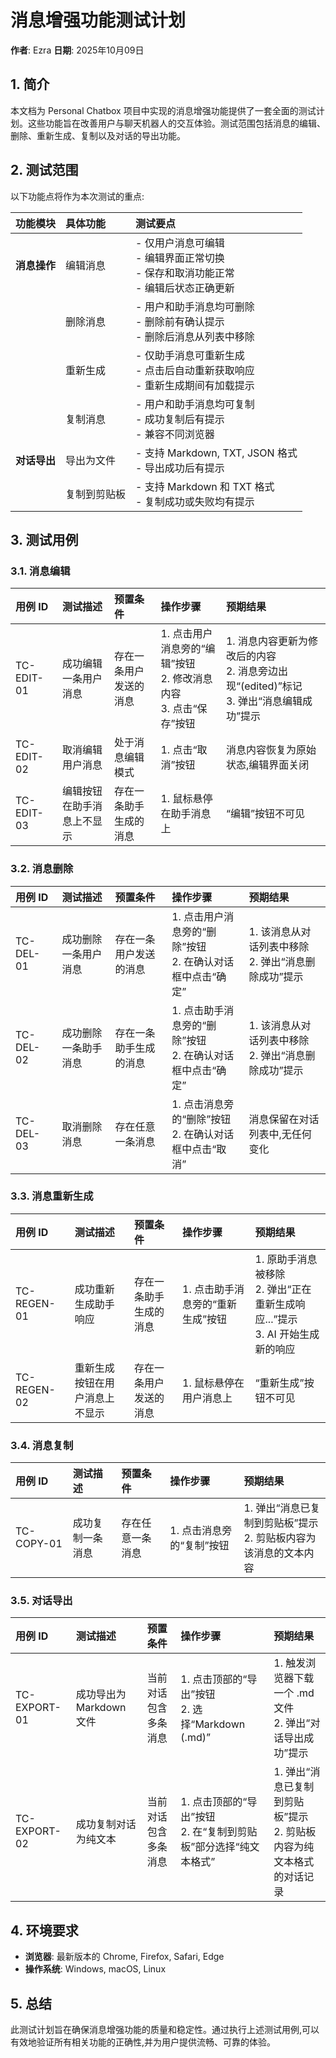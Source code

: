 # 消息增强功能测试计划

**作者**: Ezra
**日期**: 2025年10月09日

## 1. 简介

本文档为 Personal Chatbox 项目中实现的消息增强功能提供了一套全面的测试计划。这些功能旨在改善用户与聊天机器人的交互体验。测试范围包括消息的编辑、删除、重新生成、复制以及对话的导出功能。

## 2. 测试范围

以下功能点将作为本次测试的重点:

| 功能模块 | 具体功能 | 测试要点 |
| :--- | :--- | :--- |
| **消息操作** | 编辑消息 | - 仅用户消息可编辑<br>- 编辑界面正常切换<br>- 保存和取消功能正常<br>- 编辑后状态正确更新 |
| | 删除消息 | - 用户和助手消息均可删除<br>- 删除前有确认提示<br>- 删除后消息从列表中移除 |
| | 重新生成 | - 仅助手消息可重新生成<br>- 点击后自动重新获取响应<br>- 重新生成期间有加载提示 |
| | 复制消息 | - 用户和助手消息均可复制<br>- 成功复制后有提示<br>- 兼容不同浏览器 |
| **对话导出** | 导出为文件 | - 支持 Markdown, TXT, JSON 格式<br>- 导出成功后有提示 |
| | 复制到剪贴板 | - 支持 Markdown 和 TXT 格式<br>- 复制成功或失败均有提示 |

## 3. 测试用例

### 3.1. 消息编辑

| 用例 ID | 测试描述 | 预置条件 | 操作步骤 | 预期结果 |
| :--- | :--- | :--- | :--- | :--- |
| TC-EDIT-01 | 成功编辑一条用户消息 | 存在一条用户发送的消息 | 1. 点击用户消息旁的“编辑”按钮<br>2. 修改消息内容<br>3. 点击“保存”按钮 | 1. 消息内容更新为修改后的内容<br>2. 消息旁边出现“(edited)”标记<br>3. 弹出“消息编辑成功”提示 |
| TC-EDIT-02 | 取消编辑用户消息 | 处于消息编辑模式 | 1. 点击“取消”按钮 | 消息内容恢复为原始状态,编辑界面关闭 |
| TC-EDIT-03 | 编辑按钮在助手消息上不显示 | 存在一条助手生成的消息 | 1. 鼠标悬停在助手消息上 | “编辑”按钮不可见 |

### 3.2. 消息删除

| 用例 ID | 测试描述 | 预置条件 | 操作步骤 | 预期结果 |
| :--- | :--- | :--- | :--- | :--- |
| TC-DEL-01 | 成功删除一条用户消息 | 存在一条用户发送的消息 | 1. 点击用户消息旁的“删除”按钮<br>2. 在确认对话框中点击“确定” | 1. 该消息从对话列表中移除<br>2. 弹出“消息删除成功”提示 |
| TC-DEL-02 | 成功删除一条助手消息 | 存在一条助手生成的消息 | 1. 点击助手消息旁的“删除”按钮<br>2. 在确认对话框中点击“确定” | 1. 该消息从对话列表中移除<br>2. 弹出“消息删除成功”提示 |
| TC-DEL-03 | 取消删除消息 | 存在任意一条消息 | 1. 点击消息旁的“删除”按钮<br>2. 在确认对话框中点击“取消” | 消息保留在对话列表中,无任何变化 |

### 3.3. 消息重新生成

| 用例 ID | 测试描述 | 预置条件 | 操作步骤 | 预期结果 |
| :--- | :--- | :--- | :--- | :--- |
| TC-REGEN-01 | 成功重新生成助手响应 | 存在一条助手生成的消息 | 1. 点击助手消息旁的“重新生成”按钮 | 1. 原助手消息被移除<br>2. 弹出“正在重新生成响应...”提示<br>3. AI 开始生成新的响应 |
| TC-REGEN-02 | 重新生成按钮在用户消息上不显示 | 存在一条用户发送的消息 | 1. 鼠标悬停在用户消息上 | “重新生成”按钮不可见 |

### 3.4. 消息复制

| 用例 ID | 测试描述 | 预置条件 | 操作步骤 | 预期结果 |
| :--- | :--- | :--- | :--- | :--- |
| TC-COPY-01 | 成功复制一条消息 | 存在任意一条消息 | 1. 点击消息旁的“复制”按钮 | 1. 弹出“消息已复制到剪贴板”提示<br>2. 剪贴板内容为该消息的文本内容 |

### 3.5. 对话导出

| 用例 ID | 测试描述 | 预置条件 | 操作步骤 | 预期结果 |
| :--- | :--- | :--- | :--- | :--- |
| TC-EXPORT-01 | 成功导出为 Markdown 文件 | 当前对话包含多条消息 | 1. 点击顶部的“导出”按钮<br>2. 选择“Markdown (.md)” | 1. 触发浏览器下载一个 .md 文件<br>2. 弹出“对话导出成功”提示 |
| TC-EXPORT-02 | 成功复制对话为纯文本 | 当前对话包含多条消息 | 1. 点击顶部的“导出”按钮<br>2. 在“复制到剪贴板”部分选择“纯文本格式” | 1. 弹出“消息已复制到剪贴板”提示<br>2. 剪贴板内容为纯文本格式的对话记录 |

## 4. 环境要求

- **浏览器**: 最新版本的 Chrome, Firefox, Safari, Edge
- **操作系统**: Windows, macOS, Linux

## 5. 总结

此测试计划旨在确保消息增强功能的质量和稳定性。通过执行上述测试用例,可以有效地验证所有相关功能的正确性,并为用户提供流畅、可靠的体验。

